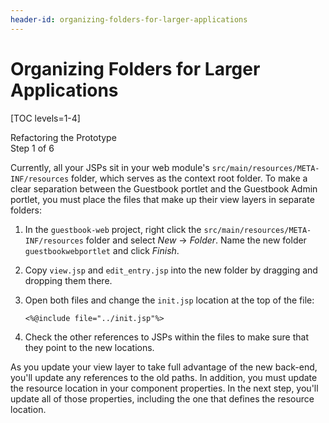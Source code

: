 ```yaml
---
header-id: organizing-folders-for-larger-applications
---
```


# Organizing Folders for Larger Applications

[TOC levels=1-4]

<div class="learn-path-step">
    <p>Refactoring the Prototype<br>Step 1 of 6</p>
</div>

Currently, all your JSPs sit in your web module's 
`src/main/resources/META-INF/resources` folder, which serves as the context root 
folder. To make a clear separation between the Guestbook portlet and the 
Guestbook Admin portlet, you must place the files that make up their view layers 
in separate folders: 

1.  In the `guestbook-web` project, right click the
    `src/main/resources/META-INF/resources` folder and select *New* &rarr; 
    *Folder*. Name the new folder `guestbookwebportlet` and click *Finish*. 

2.  Copy `view.jsp` and `edit_entry.jsp` into the new folder by dragging and
    dropping them there. 

3.  Open both files and change the `init.jsp` location at the top of the file: 

        <%@include file="../init.jsp"%>        

4.  Check the other references to JSPs within the files to make sure that they
    point to the new locations.

As you update your view layer to take full advantage of the new back-end, you'll
update any references to the old paths. In addition, you must update the 
resource location in your component properties. In the next step, you'll update 
all of those properties, including the one that defines the resource location. 
